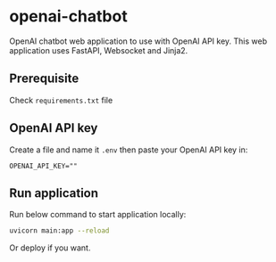 # openai-chatbot
OpenAI chatbot web application to use with OpenAI API key. This web application uses FastAPI, Websocket and Jinja2.

## Prerequisite

Check `requirements.txt` file

## OpenAI API key

Create a file and name it `.env` then paste your OpenAI API key in:
```.env
OPENAI_API_KEY=""
```

## Run application
Run below command to start application locally:
```bash
uvicorn main:app --reload
```

Or deploy if you want.
